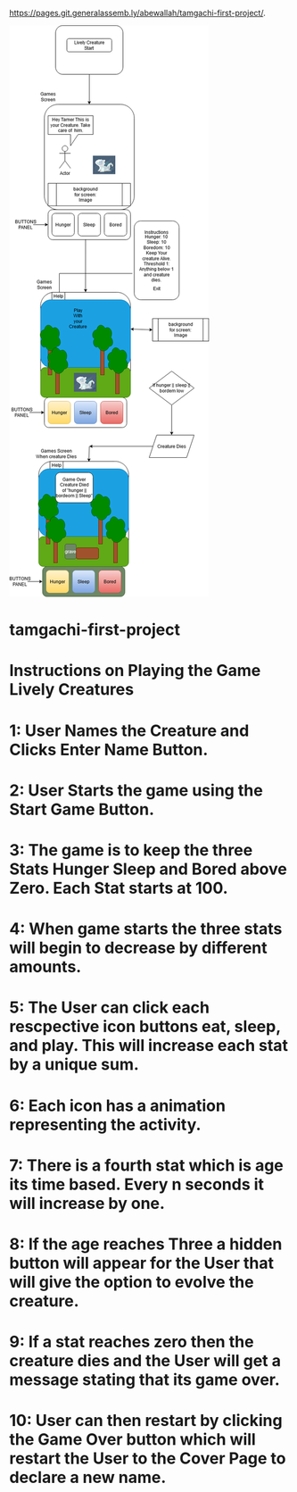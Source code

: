 https://pages.git.generalassemb.ly/abewallah/tamgachi-first-project/.

![](WireFrame.png)

# tamgachi-first-project

# Instructions on Playing the Game Lively Creatures

# 1: User Names the Creature and Clicks Enter Name Button.

# 2: User Starts the game using the Start Game Button.

# 3: The game is to keep the three Stats Hunger Sleep and Bored above Zero. Each Stat starts at 100.

# 4: When game starts the three stats will begin to decrease by different amounts.

# 5: The User can click each rescpective icon buttons eat, sleep, and play. This will increase each stat by a unique sum.

# 6: Each icon has a animation representing the activity.

# 7: There is a fourth stat which is age its time based. Every n seconds it will increase by one.

# 8: If the age reaches Three a hidden button will appear for the User that will give the option to evolve the creature.

# 9: If a stat reaches zero then the creature dies and the User will get a message stating that its game over.

# 10: User can then restart by clicking the Game Over button which will restart the User to the Cover Page to declare a new name.
